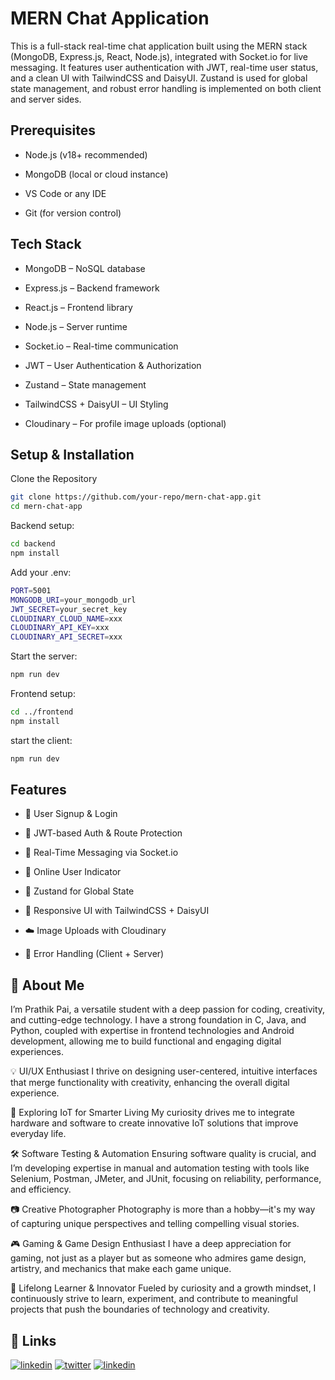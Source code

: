 
# MERN Chat Application
This is a full-stack real-time chat application built using the MERN stack (MongoDB, Express.js, React, Node.js), integrated with Socket.io for live messaging. It features user authentication with JWT, real-time user status, and a clean UI with TailwindCSS and DaisyUI. Zustand is used for global state management, and robust error handling is implemented on both client and server sides.
## Prerequisites
- Node.js (v18+ recommended)

- MongoDB (local or cloud instance)

- VS Code or any IDE

- Git (for version control)
## Tech Stack
- MongoDB – NoSQL database

- Express.js – Backend framework

- React.js – Frontend library

- Node.js – Server runtime

- Socket.io – Real-time communication

- JWT – User Authentication & Authorization

- Zustand – State management

- TailwindCSS + DaisyUI – UI Styling

- Cloudinary – For profile image uploads (optional)
## Setup & Installation

Clone the Repository

```bash
git clone https://github.com/your-repo/mern-chat-app.git
cd mern-chat-app

```

Backend setup:
```bash
cd backend
npm install

```

Add your .env:
```bash
PORT=5001
MONGODB_URI=your_mongodb_url
JWT_SECRET=your_secret_key
CLOUDINARY_CLOUD_NAME=xxx
CLOUDINARY_API_KEY=xxx
CLOUDINARY_API_SECRET=xxx

```
Start the server:
```bash
npm run dev
```
Frontend setup:
```bash
cd ../frontend
npm install
```

start the client:
```bash
npm run dev
```



    
## Features
- 👥 User Signup & Login

- 🔐 JWT-based Auth & Route Protection

- 💬 Real-Time Messaging via Socket.io

- 👤 Online User Indicator

- 🧠 Zustand for Global State

- 💅 Responsive UI with TailwindCSS + DaisyUI

- ☁️ Image Uploads with Cloudinary

- 🐛 Error Handling (Client + Server)

## 🚀 About Me
I’m Prathik Pai, a versatile student with a deep passion for coding, creativity, and cutting-edge technology. I have a strong foundation in C, Java, and Python, coupled with expertise in frontend technologies and Android development, allowing me to build functional and engaging digital experiences.

💡 UI/UX Enthusiast
I thrive on designing user-centered, intuitive interfaces that merge functionality with creativity, enhancing the overall digital experience.

🔧 Exploring IoT for Smarter Living
My curiosity drives me to integrate hardware and software to create innovative IoT solutions that improve everyday life.

🛠 Software Testing & Automation
Ensuring software quality is crucial, and I’m developing expertise in manual and automation testing with tools like Selenium, Postman, JMeter, and JUnit, focusing on reliability, performance, and efficiency.

📷 Creative Photographer
Photography is more than a hobby—it's my way of capturing unique perspectives and telling compelling visual stories.

🎮 Gaming & Game Design Enthusiast
I have a deep appreciation for gaming, not just as a player but as someone who admires game design, artistry, and mechanics that make each game unique.

🚀 Lifelong Learner & Innovator
Fueled by curiosity and a growth mindset, I continuously strive to learn, experiment, and contribute to meaningful projects that push the boundaries of technology and creativity.


## 🔗 Links

[![linkedin](https://img.shields.io/badge/linkedin-0A66C2?style=for-the-badge&logo=linkedin&logoColor=white)](https://www.linkedin.com/in/prathikpai18/)
[![twitter](https://img.shields.io/badge/twitter-1DA1F2?style=for-the-badge&logo=twitter&logoColor=white)](https://x.com/Prathik__Pai)
[![linkedin](https://img.shields.io/badge/Instagram-%23E4405F.svg?style=for-the-badge&logo=Instagram&logoColor=white)](https://www.instagram.com//prathikk.pai)